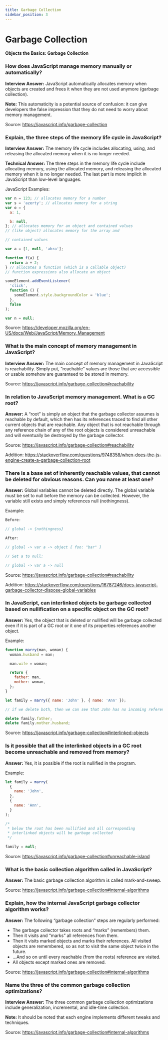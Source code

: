 ```yaml
---
title: Garbage Collection
sidebar_position: 3
---
```


# Garbage Collection

**Objects the Basics: Garbage Collection**

<head>
  <title>Garbage Collection - JavaScript Interview Questions & Answers</title>
  <meta charSet="utf-8" />
</head>

### How does JavaScript manage memory manually or automatically?

**Interview Answer:** JavaScript automatically allocates memory when objects are created and frees it when they are not used anymore (garbage collection).

**Note:** This automaticity is a potential source of confusion: it can give developers the false impression that they do not need to worry about memory management.

Source: <https://javascript.info/garbage-collection>

### Explain, the three steps of the memory life cycle in JavaScript?

**Interview Answer:** The memory life cycle includes allocating, using, and releasing the allocated memory when it is no longer needed.

**Technical Answer:** The three steps in the memory life cycle include allocating memory, using the allocated memory, and releasing the allocated memory when it is no longer needed. The last part is more implicit in JavaScript than low-level languages.

JavaScript Examples:

```js
var n = 123; // allocates memory for a number
var s = 'azerty'; // allocates memory for a string
var o = {
  a: 1,

  b: null,
}; // allocates memory for an object and contained values
// (like object) allocates memory for the array and

// contained values

var a = [1, null, 'abra'];

function f(a) {
  return a + 2;
} // allocates a function (which is a callable object)
// function expressions also allocate an object

someElement.addEventListener(
  'click',
  function () {
    someElement.style.backgroundColor = 'blue';
  },
  false
);

var n = null;
```

Source: <https://developer.mozilla.org/en-US/docs/Web/JavaScript/Memory_Management>

### What is the main concept of memory management in JavaScript?

**Interview Answer:** The main concept of memory management in JavaScript is reachability. Simply put, “reachable” values are those that are accessible or usable somehow are guaranteed to be stored in memory.

Source: <https://javascript.info/garbage-collection#reachability>

### In relation to JavaScript memory management. What is a GC root?

**Answer:** A “root” is simply an object that the garbage collector assumes is reachable by default, which then has its references traced to find all other current objects that are reachable. Any object that is not reachable through any reference chain of any of the root objects is considered unreachable and will eventually be destroyed by the garbage collector.

Source: <https://javascript.info/garbage-collection#reachability>

Addition: <https://stackoverflow.com/questions/9748358/when-does-the-js-engine-create-a-garbage-collection-root>

### There is a base set of inherently reachable values, that cannot be deleted for obvious reasons. Can you name at least one?

**Answer:** Global variables cannot be deleted directly. The global variable must be set to null before the memory can be collected. However, the variable still exists and simply references null (nothingness).

Example:

```js
Before:

// global -> {nothingness}

After:

// global -> var a -> object { foo: "bar" }

// Set a to null:

// global -> var a -> null
```

Source: <https://javascript.info/garbage-collection#reachability>

Addition: <https://stackoverflow.com/questions/16787246/does-javascript-garbage-collector-dispose-global-variables>

### In JavaScript, can interlinked objects be garbage collected based on nullification on a specific object on the GC root?

**Answer:** Yes, the object that is deleted or nullified will be garbage collected even if it is part of a GC root or it one of its properties references another object.

Example:

```js
function marry(man, woman) {
  woman.husband = man;

  man.wife = woman;

  return {
    father: man,
    mother: woman,
  };
}

let family = marry({ name: 'John' }, { name: 'Ann' });

// if we delete both, then we can see that John has no incoming reference any more

delete family.father;
delete family.mother.husband;
```

Source: <https://javascript.info/garbage-collection#interlinked-objects>

### Is it possible that all the interlinked objects in a GC root become unreachable and removed from memory?

**Answer:** Yes, it is possible if the root is nullified in the program.

Example:

```js
let family = marry(
  {
    name: 'John',
  },
  {
    name: 'Ann',
  }
);

/*
 * below the root has been nullified and all corresponding
 * interlinked objects will be garbage collected
 */

family = null;
```

Source: <https://javascript.info/garbage-collection#unreachable-island>

### What is the basic collection algorithm called in JavaScript?

**Answer:** The basic garbage collection algorithm is called mark-and-sweep.

Source: <https://javascript.info/garbage-collection#internal-algorithms>

### Explain, how the internal JavaScript garbage collector algorithm works?

**Answer:** The following “garbage collection” steps are regularly performed:

- The garbage collector takes roots and “marks” (remembers) them.
- Then it visits and “marks” all references from them.
- Then it visits marked objects and marks their references. All visited objects are remembered, so as not to visit the same object twice in the future.
- …And so on until every reachable (from the roots) reference are visited.
- All objects except marked ones are removed.

Source: <https://javascript.info/garbage-collection#internal-algorithms>

### Name the three of the common garbage collection optimizations?

**Interview Answer:** The three common garbage collection optimizations include generalization, incremental, and idle-time collection.

**Note:** It should be noted that each engine implements different tweaks and techniques.

Source: <https://javascript.info/garbage-collection#internal-algorithms>
